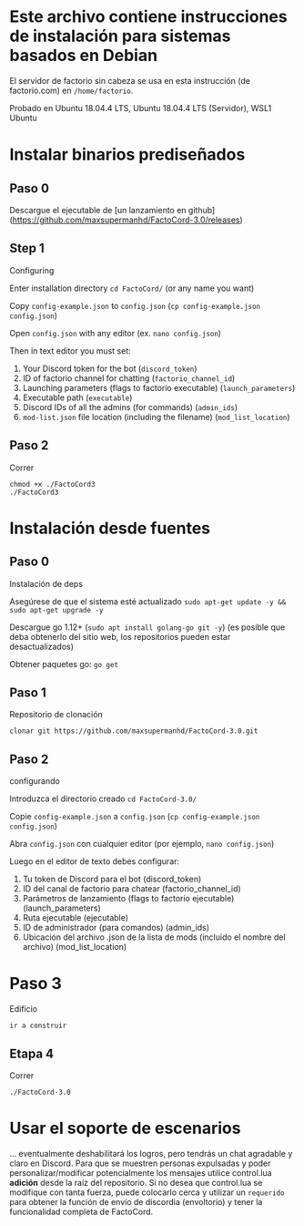 # Este archivo contiene instrucciones de instalación para sistemas basados en Debian
El servidor de factorio sin cabeza se usa en esta instrucción (de factorio.com) en `/home/factorio`.

Probado en Ubuntu 18.04.4 LTS, Ubuntu 18.04.4 LTS (Servidor), WSL1 Ubuntu

# Instalar binarios prediseñados

## Paso 0

Descargue el ejecutable de [un lanzamiento en github] (https://github.com/maxsupermanhd/FactoCord-3.0/releases)

## Step 1
Configuring

Enter installation directory `cd FactoCord/` (or any name you want)

Copy `config-example.json` to `config.json` (`cp config-example.json config.json`)

Open `config.json` with any editor (ex. `nano config.json`)

Then in text editor you must set:
1. Your Discord token for the bot (`discord_token`)
2. ID of factorio channel for chatting (`factorio_channel_id`)
3. Launching parameters (flags to factorio executable) (`launch_parameters`)
4. Executable path (`executable`)
5. Discord IDs of all the admins (for commands) (`admin_ids`)
6. `mod-list.json` file location (including the filename) (`mod_list_location`)

## Paso 2
Correr

```
chmod +x ./FactoCord3
./FactoCord3
```


# Instalación desde fuentes

## Paso 0
Instalación de deps

Asegúrese de que el sistema esté actualizado `sudo apt-get update -y && sudo apt-get upgrade -y`

Descargue go 1.12+ (`sudo apt install golang-go git -y`) (es posible que deba obtenerlo del sitio web, los repositorios pueden estar desactualizados)

Obtener paquetes go: `go get`

## Paso 1
Repositorio de clonación

`clonar git https://github.com/maxsupermanhd/FactoCord-3.0.git`

## Paso 2
configurando

Introduzca el directorio creado `cd FactoCord-3.0/`

Copie `config-example.json` a `config.json` (`cp config-example.json config.json`)

Abra `config.json` con cualquier editor (por ejemplo, `nano config.json`)

Luego en el editor de texto debes configurar:
1. Tu token de Discord para el bot (discord_token)
2. ID del canal de factorio para chatear (factorio_channel_id)
3. Parámetros de lanzamiento (flags to factorio ejecutable) (launch_parameters)
4. Ruta ejecutable (ejecutable)
5. ID de administrador (para comandos) (admin_ids)
6. Ubicación del archivo .json de la lista de mods (incluido el nombre del archivo) (mod_list_location)

# Paso 3
Edificio

`ir a construir`

## Etapa 4
Correr

`./FactoCord-3.0`

# Usar el soporte de escenarios
... eventualmente deshabilitará los logros, pero tendrás un chat agradable y claro en Discord.
Para que se muestren personas expulsadas y poder personalizar/modificar potencialmente los mensajes
utilice control.lua **adición** desde la raíz del repositorio.
Si no desea que control.lua se modifique con tanta fuerza, puede colocarlo cerca y utilizar
un `requerido` para obtener la función de envío de discordia (envoltorio) y tener la funcionalidad completa de FactoCord.
